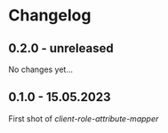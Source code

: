 # Changelog

## 0.2.0 - unreleased

No changes yet...

## 0.1.0 - 15.05.2023

First shot of *client-role-attribute-mapper*
